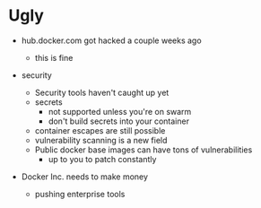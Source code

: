 # Ugly

- hub.docker.com got hacked a couple weeks ago
  - this is fine


- security
   - Security tools haven't caught up yet
   - secrets
     - not supported unless you're on swarm
     - don't build secrets into your container
   - container escapes are still possible
   - vulnerability scanning is a new field
   - Public docker base images can have tons of vulnerabilities
     - up to you to patch constantly
- Docker Inc. needs to make money
   - pushing enterprise tools

